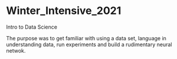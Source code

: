 # Winter_Intensive_2021
Intro to Data Science 

The purpose was to get familiar with using a data set, language in understanding data, run experiments and build a rudimentary neural netwok.
